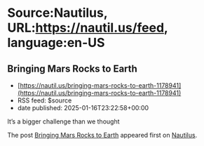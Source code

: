 # Source:Nautilus, URL:https://nautil.us/feed, language:en-US

## Bringing Mars Rocks to Earth
 - [https://nautil.us/bringing-mars-rocks-to-earth-1178941](https://nautil.us/bringing-mars-rocks-to-earth-1178941)
 - RSS feed: $source
 - date published: 2025-01-16T23:22:58+00:00

<p>It’s a bigger challenge than we thought</p>
<p>The post <a href="https://nautil.us/bringing-mars-rocks-to-earth-1178941/">Bringing Mars Rocks to Earth</a> appeared first on <a href="https://nautil.us">Nautilus</a>.</p>

